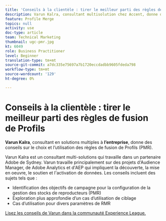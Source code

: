 ```yaml
---
title: 'Conseils à la clientèle : tirer le meilleur parti des règles de fusion de Profils'
description: Varun Kalra, consultant multisolution chez Accent, donne des conseils sur le choix et l’utilisation des règles de fusion de Profils (PMR).
feature: Profile Merge
topics: null
activity: use
doc-type: article
team: Technical Marketing
thumbnail: ugc-pmr.jpg
kt: 6049
role: Business Practitioner
level: Beginner
translation-type: tm+mt
source-git-commit: a7dc335e75697a7b1720eccdadbb9605fdeda798
workflow-type: tm+mt
source-wordcount: '129'
ht-degree: 0%

---
```



# Conseils à la clientèle : tirer le meilleur parti des règles de fusion de Profils

**Varun Kalra**, consultant en solutions multiples à  **l’entreprise**, donne des conseils sur le choix et l’utilisation des règles de fusion de Profils (PMR).

Varun Kalra est un consultant multi-solutions qui travaille dans un partenaire Adobe de Sydney. Varun travaille principalement sur des projets d&#39;Audience Manager, de Adobe Analytics et d&#39;AEP qui impliquent la découverte, la mise en oeuvre, le soutien et l&#39;activation de données. Les conseils incluent des sujets tels que :

* Identification des objectifs de campagne pour la configuration de la gestion des stocks de reproducteurs (PMR)
* Exploration plus approfondie d’un cas d’utilisation de ciblage
* Cas d’utilisation pour divers paramètres de RMR

[Lisez les conseils de Varun dans la communauté Experience League.](https://experienceleaguecommunities.adobe.com/t5/adobe-audience-manager-blogs/getting-the-most-out-of-profile-merge-rules-tips-tricks-and/ba-p/372248)
